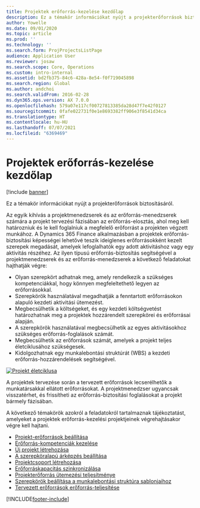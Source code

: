 ```yaml
---
title: Projektek erőforrás-kezelése kezdőlap
description: Ez a témakör információkat nyújt a projekterőforrások biztosításáról.
author: Yowelle
ms.date: 09/01/2020
ms.topic: article
ms.prod: ''
ms.technology: ''
ms.search.form: ProjProjectsListPage
audience: Application User
ms.reviewer: josaw
ms.search.scope: Core, Operations
ms.custom: intro-internal
ms.assetid: bd2fb375-84c6-428a-8e54-f0f719045898
ms.search.region: Global
ms.author: andchoi
ms.search.validFrom: 2016-02-28
ms.dyn365.ops.version: AX 7.0.0
ms.openlocfilehash: 579a07e117cf00727813385da28d47f7e42f0127
ms.sourcegitcommit: 0fafe022731f0e1e8693382ff906e3f8541d34ca
ms.translationtype: HT
ms.contentlocale: hu-HU
ms.lasthandoff: 07/07/2021
ms.locfileid: "6369469"
---
```

# <a name="project-resourcing-home-page"></a>Projektek erőforrás-kezelése kezdőlap

[!include [banner](../includes/banner.md)]

Ez a témakör információkat nyújt a projekterőforrások biztosításáról.

Az egyik kihívás a projektmenedzserek és az erőforrás-menedzserek számára a projekt tervezési fázisában az erőforrás-elosztás, ahol meg kell határozniuk és le kell foglalniuk a megfelelő erőforrást a projekten végzett munkához. A Dynamics 365 Finance alkalmazásban a projektek erőforrás-biztosítási képességei lehetővé teszik ideiglenes erőforrásokként kezelt szerepek megadását, amelyek lefoglalhatók egy adott aktivitáshoz vagy egy aktivitás részéhez. Az ilyen típusú erőforrás-biztosítás segítségével a projektmenedzserek és az erőforrás-menedzserek a következő feladatokat hajthatják végre:

- Olyan szerepkört adhatnak meg, amely rendelkezik a szükséges kompetenciákkal, hogy könnyen megfeleltethető legyen az erőforrásokkal.
- Szerepkörök használatával megadhatják a fenntartott erőforrásokon alapuló kezdeti aktivitási ütemezést.
- Megbecsülhetik a költségeket, és egy kezdeti költségvetést határozhatnak meg a projektek hozzárendelt szerepkörei és erőforrásai alapján.
- A szerepkörök használatával megbecsülhetik az egyes aktivitásokhoz szükséges erőforrás-foglalások számát.
- Megbecsülhetik az erőforrások számát, amelyek a projekt teljes életciklusához szükségesek.
- Kidolgozhatnak egy munkalebontási struktúrát (WBS) a kezdeti erőforrás-hozzárendelések segítségével.

[![Projekt életciklusa](./media/projectresourcing02-1024x812.jpg)](./media/projectresourcing02.jpg)

A projektek tervezése során a tervezett erőforrások lecserélhetők a munkatársakkal ellátott erőforrásokat. A projektmenedzser ugyancsak visszatérhet, és frissítheti az erőforrás-biztosítási foglalásokat a projekt bármely fázisában.

A következő témakörök azokról a feladatokról tartalmaznak tájékoztatást, amelyeket a projektek erőforrás-kezelési projektjeinek végrehajtásakor végre kell hajtani.

- [Projekt-erőforrások beállítása](set-up-project-resources.md)
- [Erőforrás-kompetenciák kezelése](manage-resource-competencies.md)
- [Új projekt létrehozása](create-new-project.md)
- [A szerepköralapú árképzés beállítása](set-up-role-based-pricing.md)
- [Projektcsoport létrehozása](create-project-team.md)
- [Erőforráskapacitás szinkronizálása](synchronize-resource-capacity.md)
- [Projekterőforrás ütemezési teljesítménye](project-scheduling-performance.md)
- [Szerepkörök beállítása a munkalebontási struktúra sablonjaihoz](set-up-roles-wbs-template.md)
- [Tervezett erőforrások erőforrás-teljesítése](resource-fulfillment-planned-resources.md)


[!INCLUDE[footer-include](../includes/footer-banner.md)]